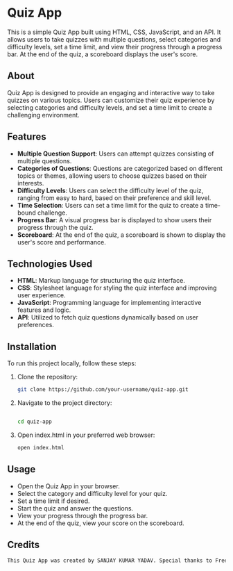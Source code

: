# Quiz App

This is a simple Quiz App built using HTML, CSS, JavaScript, and an API. It allows users to take quizzes with multiple questions, select categories and difficulty levels, set a time limit, and view their progress through a progress bar. At the end of the quiz, a scoreboard displays the user's score.

## About

Quiz App is designed to provide an engaging and interactive way to take quizzes on various topics. Users can customize their quiz experience by selecting categories and difficulty levels, and set a time limit to create a challenging environment.

## Features

- **Multiple Question Support**: Users can attempt quizzes consisting of multiple questions.
- **Categories of Questions**: Questions are categorized based on different topics or themes, allowing users to choose quizzes based on their interests.
- **Difficulty Levels**: Users can select the difficulty level of the quiz, ranging from easy to hard, based on their preference and skill level.
- **Time Selection**: Users can set a time limit for the quiz to create a time-bound challenge.
- **Progress Bar**: A visual progress bar is displayed to show users their progress through the quiz.
- **Scoreboard**: At the end of the quiz, a scoreboard is shown to display the user's score and performance.

## Technologies Used

- **HTML**: Markup language for structuring the quiz interface.
- **CSS**: Stylesheet language for styling the quiz interface and improving user experience.
- **JavaScript**: Programming language for implementing interactive features and logic.
- **API**: Utilized to fetch quiz questions dynamically based on user preferences.

## Installation

To run this project locally, follow these steps:

1. Clone the repository:

   ```sh
   git clone https://github.com/your-username/quiz-app.git

2. Navigate to the project directory:

   ```sh

   cd quiz-app

3. Open index.html in your preferred web browser:

   ```sh
   open index.html


## Usage
- Open the Quiz App in your browser.
- Select the category and difficulty level for your quiz.
- Set a time limit if desired.
- Start the quiz and answer the questions.
- View your progress through the progress bar.
- At the end of the quiz, view your score on the scoreboard.



## Credits
```sh
This Quiz App was created by SANJAY KUMAR YADAV. Special thanks to Free API for providing the quiz questions API.





